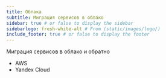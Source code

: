 ```yaml
---
title: Облака
subtitle: Миграция сервисов в облако
sidebar: true # or false to display the sidebar
sidebarlogo: fresh-white-alt # From (static/images/logo/)
include_footer: true # or false to display the footer
---
```


Миграция сервисов в облако и обратно

- AWS
- Yandex Cloud
